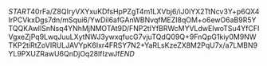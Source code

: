 $START$40rFa/Z8QIryVXYxuKDfsHpPZgT4m1LXVbj6/iJ0iYX2TtNcv3Y+p6QX4IrPCVkxDgs7dn/mSqui6/YwDil6afGAnWBNvqfMEZI8qOM+o6ewO6aB9R5YTQQKAwIlSnNsq4YNhMjNMOTAt9D/FNP2tIYfBRWcMYVLdwEIwoTSu4YfCFIVgxeZjPq9LwqJuuLXytNWJ3ywxqfucG7vjuTQdQ09Q+9FnQpG1kiy0M9NWTKP2tiRtZoVIRULJAVYpK6Ixr4FRSY7N2+YaRLsKzeZX8M2PqU7x/a7LMBN9YL9PXUZRawU6QnDjOq28lfIzwJf$END$